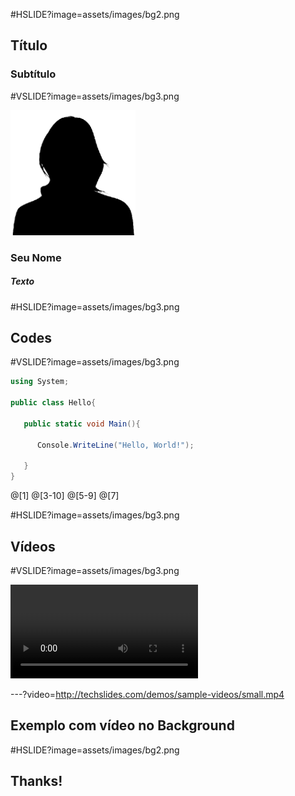 #HSLIDE?image=assets/images/bg2.png

## <span class="pd-gray">Título</span>
### <span class="pd-gray">Subtítulo</span>

<!----------------------------------------------->
#VSLIDE?image=assets/images/bg3.png
<!---Substitua por sua foto na pasta--->
<img src="assets/images/you.png" alt="You" style="width: 200px;"/>

### <span class="pd-gray">Seu Nome</span>
##### <span class="pd-gray">Texto</span>

<!----------------------------------------------->
#HSLIDE?image=assets/images/bg3.png

## <span class="pd-gray">Codes</span>

<!----------------------------------------------->
#VSLIDE?image=assets/images/bg3.png

```c#
using System;

public class Hello{

   public static void Main(){

      Console.WriteLine("Hello, World!");

   }
}
```
<!---Use isso para highlight no código--->
@[1]
@[3-10]
@[5-9]
@[7]

<!----------------------------------------------->
#HSLIDE?image=assets/images/bg3.png

## <span class="pd-gray">Vídeos</span>

#VSLIDE?image=assets/images/bg3.png

![Video](http://techslides.com/demos/sample-videos/small.mp4)

<!----------------------------------------------->
<!---That is a background video for the next slide--->
---?video=http://techslides.com/demos/sample-videos/small.mp4
## <span color="white">Exemplo com vídeo no Background</span>



<!----------------------------------------------->
#HSLIDE?image=assets/images/bg2.png
## <span class="pd-gray">Thanks!</span>



